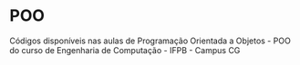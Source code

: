 # POO
Códigos disponíveis nas aulas de Programação Orientada a Objetos - POO do curso de Engenharia de Computação - IFPB - Campus CG
